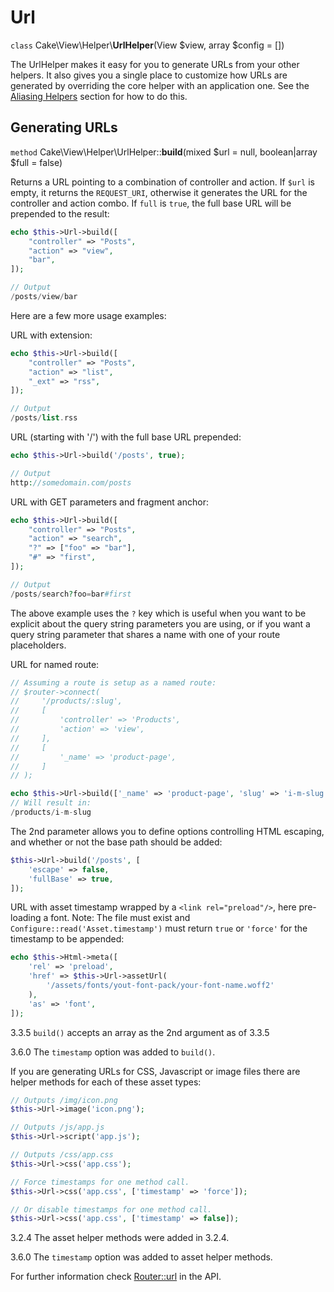 # Url

`class` Cake\\View\\Helper\\**UrlHelper**(View $view, array $config = [])

The UrlHelper makes it easy for you to generate URLs from your other helpers.
It also gives you a single place to customize how URLs are generated by
overriding the core helper with an application one. See the
[Aliasing Helpers](#aliasing-helpers) section for how to do this.

## Generating URLs

`method` Cake\\View\\Helper\\UrlHelper::**build**(mixed $url = null, boolean|array $full = false)

Returns a URL pointing to a combination of controller and action.
If `$url` is empty, it returns the `REQUEST_URI`, otherwise it
generates the URL for the controller and action combo. If `full` is
`true`, the full base URL will be prepended to the result:

``` php
echo $this->Url->build([
    "controller" => "Posts",
    "action" => "view",
    "bar",
]);

// Output
/posts/view/bar
```

Here are a few more usage examples:

URL with extension:

``` php
echo $this->Url->build([
    "controller" => "Posts",
    "action" => "list",
    "_ext" => "rss",
]);

// Output
/posts/list.rss
```

URL (starting with '/') with the full base URL prepended:

``` php
echo $this->Url->build('/posts', true);

// Output
http://somedomain.com/posts
```

URL with GET parameters and fragment anchor:

``` php
echo $this->Url->build([
    "controller" => "Posts",
    "action" => "search",
    "?" => ["foo" => "bar"],
    "#" => "first",
]);

// Output
/posts/search?foo=bar#first
```

The above example uses the `?` key which is useful when you want to be
explicit about the query string parameters you are using, or if you want a query
string parameter that shares a name with one of your route placeholders.

URL for named route:

``` php
// Assuming a route is setup as a named route:
// $router->connect(
//     '/products/:slug',
//     [
//         'controller' => 'Products',
//         'action' => 'view',
//     ],
//     [
//         '_name' => 'product-page',
//     ]
// );

echo $this->Url->build(['_name' => 'product-page', 'slug' => 'i-m-slug']);
// Will result in:
/products/i-m-slug
```

The 2nd parameter allows you to define options controlling HTML escaping, and
whether or not the base path should be added:

``` php
$this->Url->build('/posts', [
    'escape' => false,
    'fullBase' => true,
]);
```

URL with asset timestamp wrapped by a `<link rel="preload"/>`, here pre-loading
a font. Note: The file must exist and `Configure::read('Asset.timestamp')`
must return `true` or `'force'` for the timestamp to be appended:

``` php
echo $this->Html->meta([
    'rel' => 'preload',
    'href' => $this->Url->assetUrl(
        '/assets/fonts/yout-font-pack/your-font-name.woff2'
    ),
    'as' => 'font',
]);
```

<div class="versionadded">

3.3.5
`build()` accepts an array as the 2nd argument as of 3.3.5

</div>

<div class="versionadded">

3.6.0
The `timestamp` option was added to `build()`.

</div>

If you are generating URLs for CSS, Javascript or image files there are helper
methods for each of these asset types:

``` php
// Outputs /img/icon.png
$this->Url->image('icon.png');

// Outputs /js/app.js
$this->Url->script('app.js');

// Outputs /css/app.css
$this->Url->css('app.css');

// Force timestamps for one method call.
$this->Url->css('app.css', ['timestamp' => 'force']);

// Or disable timestamps for one method call.
$this->Url->css('app.css', ['timestamp' => false]);
```

<div class="versionadded">

3.2.4
The asset helper methods were added in 3.2.4.

</div>

<div class="versionadded">

3.6.0
The `timestamp` option was added to asset helper methods.

</div>

For further information check
[Router::url](https://api.cakephp.org/3.x/class-Cake.Routing.Router.html#_url)
in the API.
